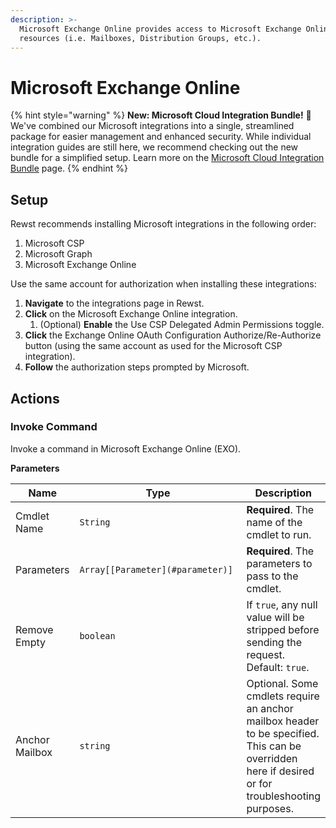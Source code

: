 ```yaml
---
description: >-
  Microsoft Exchange Online provides access to Microsoft Exchange Online
  resources (i.e. Mailboxes, Distribution Groups, etc.).
---
```


# Microsoft Exchange Online

{% hint style="warning" %}
**New: Microsoft Cloud Integration Bundle!** 🌟 We've combined our Microsoft integrations into a single, streamlined package for easier management and enhanced security. While individual integration guides are still here, we recommend checking out the new bundle for a simplified setup. Learn more on the [Microsoft Cloud Integration Bundle](../../cloud/microsoft-cloud-integration-bundle-documentation/) page.
{% endhint %}

## Setup

Rewst recommends installing Microsoft integrations in the following order:

1. Microsoft CSP
2. Microsoft Graph
3. Microsoft Exchange Online

Use the same account for authorization when installing these integrations:

1. **Navigate** to the integrations page in Rewst.
2. **Click** on the Microsoft Exchange Online integration.
   1. (Optional) **Enable** the Use CSP Delegated Admin Permissions toggle.
3. **Click** the Exchange Online OAuth Configuration Authorize/Re-Authorize button (using the same account as used for the Microsoft CSP integration).
4. **Follow** the authorization steps prompted by Microsoft.

## Actions

### Invoke Command

Invoke a command in Microsoft Exchange Online (EXO).

**Parameters**[**​**](http://localhost:3000/docs/integrations/Mail/ms-exchange-online#parameters)

<table><thead><tr><th>Name</th><th width="780.3333333333333">Type</th><th>Description</th></tr></thead><tbody><tr><td>Cmdlet Name</td><td><code>String</code></td><td><strong>Required</strong>. The name of the cmdlet to run.</td></tr><tr><td>Parameters</td><td><code>Array[[Parameter](#parameter)]</code></td><td><strong>Required</strong>. The parameters to pass to the cmdlet.</td></tr><tr><td>Remove Empty</td><td><code>boolean</code></td><td>If <code>true</code>, any null value will be stripped before sending the request. Default: <code>true</code>.</td></tr><tr><td>Anchor Mailbox</td><td><code>string</code></td><td>Optional. Some cmdlets require an anchor mailbox header to be specified. This can be overridden here if desired or for troubleshooting purposes.</td></tr></tbody></table>

